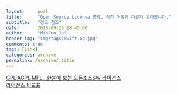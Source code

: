 ```yaml
---
layout:     post
title:      "Open Source License 종류, 각각 어떻게 다른지 알아봅니다."
subtitle:   "링크 참조"
date:       2018-09-29 18:45:00
author:     "MinJun Ju"
header-img: "img/tags/Swift-bg.jpg"
comments: true 
tags: [Link]
categories: archive
permalink: /archive/:title
---
```


[GPL·AGPL·MPL…한눈에 보는 오픈소스SW 라이선스](http://www.bloter.net/archives/209318)<br>
[라이선스 비교표](https://www.olis.or.kr/license/compareGuide.do)<br>
